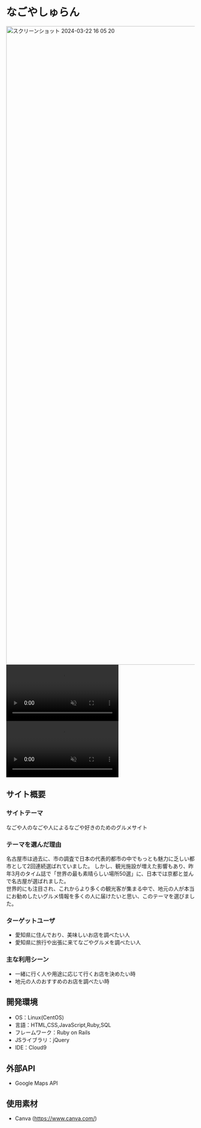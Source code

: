 # なごやしゅらん
<img width="1701" alt="スクリーンショット 2024-03-22 16 05 20" src="https://github.com/kano0000/NagoyaChelin/assets/129806087/d4c7389b-0472-49b2-9d60-13c1692d102f">


<div><video controls src="https://github.com/kano0000/NagoyaChelin/assets/129806087/9c41ab90-f263-416b-a9ff-8d568cce9635" muted="true"></video></div>



<div><video controls src="https://github.com/kano0000/NagoyaChelin/assets/129806087/6a044bb7-5dd1-4227-bb26-e9cb780df24b" muted="true"></video></div>



## サイト概要
### サイトテーマ
なごや人のなごや人によるなごや好きのためのグルメサイト

### テーマを選んだ理由
名古屋市は過去に、市の調査で日本の代表的都市の中でもっとも魅力に乏しい都市として2回連続選ばれていました。
しかし、観光施設が増えた影響もあり、昨年3月のタイム誌で「世界の最も素晴らしい場所50選」に、日本では京都と並んで名古屋が選ばれました。<br>
世界的にも注目され、これからより多くの観光客が集まる中で、地元の人が本当にお勧めしたいグルメ情報を多くの人に届けたいと思い、このテーマを選びました。


### ターゲットユーザ
 - 愛知県に住んでおり、美味しいお店を調べたい人
 - 愛知県に旅行や出張に来てなごやグルメを調べたい人

### 主な利用シーン
 - 一緒に行く人や用途に応じて行くお店を決めたい時
 - 地元の人のおすすめのお店を調べたい時

## 開発環境
- OS：Linux(CentOS)
- 言語：HTML,CSS,JavaScript,Ruby,SQL
- フレームワーク：Ruby on Rails
- JSライブラリ：jQuery
- IDE：Cloud9

## 外部API
- Google Maps API

## 使用素材
- Canva (https://www.canva.com/)
